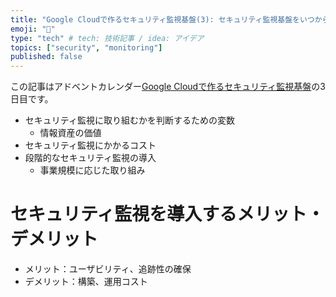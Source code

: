 ```yaml
---
title: "Google Cloudで作るセキュリティ監視基盤(3): セキュリティ監視基盤をいつから始めるか"
emoji: "🔎"
type: "tech" # tech: 技術記事 / idea: アイデア
topics: ["security", "monitoring"]
published: false
---
```


この記事はアドベントカレンダー[Google Cloudで作るセキュリティ監視基盤](https://adventar.org/calendars/xxxx)の3日目です。

- セキュリティ監視に取り組むかを判断するための変数
    - 情報資産の価値
- セキュリティ監視にかかるコスト
- 段階的なセキュリティ監視の導入
    - 事業規模に応じた取り組み

# セキュリティ監視を導入するメリット・デメリット

- メリット：ユーザビリティ、追跡性の確保
- デメリット：構築、運用コスト
